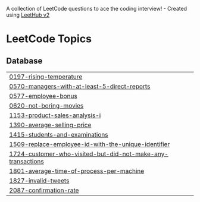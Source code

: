 A collection of LeetCode questions to ace the coding interview! - Created using [LeetHub v2](https://github.com/arunbhardwaj/LeetHub-2.0)
<!---LeetCode Topics Start-->
# LeetCode Topics
## Database
|  |
| ------- |
| [0197-rising-temperature](https://github.com/donkim1212/LeetCode/tree/master/0197-rising-temperature) |
| [0570-managers-with-at-least-5-direct-reports](https://github.com/donkim1212/LeetCode/tree/master/0570-managers-with-at-least-5-direct-reports) |
| [0577-employee-bonus](https://github.com/donkim1212/LeetCode/tree/master/0577-employee-bonus) |
| [0620-not-boring-movies](https://github.com/donkim1212/LeetCode/tree/master/0620-not-boring-movies) |
| [1153-product-sales-analysis-i](https://github.com/donkim1212/LeetCode/tree/master/1153-product-sales-analysis-i) |
| [1390-average-selling-price](https://github.com/donkim1212/LeetCode/tree/master/1390-average-selling-price) |
| [1415-students-and-examinations](https://github.com/donkim1212/LeetCode/tree/master/1415-students-and-examinations) |
| [1509-replace-employee-id-with-the-unique-identifier](https://github.com/donkim1212/LeetCode/tree/master/1509-replace-employee-id-with-the-unique-identifier) |
| [1724-customer-who-visited-but-did-not-make-any-transactions](https://github.com/donkim1212/LeetCode/tree/master/1724-customer-who-visited-but-did-not-make-any-transactions) |
| [1801-average-time-of-process-per-machine](https://github.com/donkim1212/LeetCode/tree/master/1801-average-time-of-process-per-machine) |
| [1827-invalid-tweets](https://github.com/donkim1212/LeetCode/tree/master/1827-invalid-tweets) |
| [2087-confirmation-rate](https://github.com/donkim1212/LeetCode/tree/master/2087-confirmation-rate) |
<!---LeetCode Topics End-->